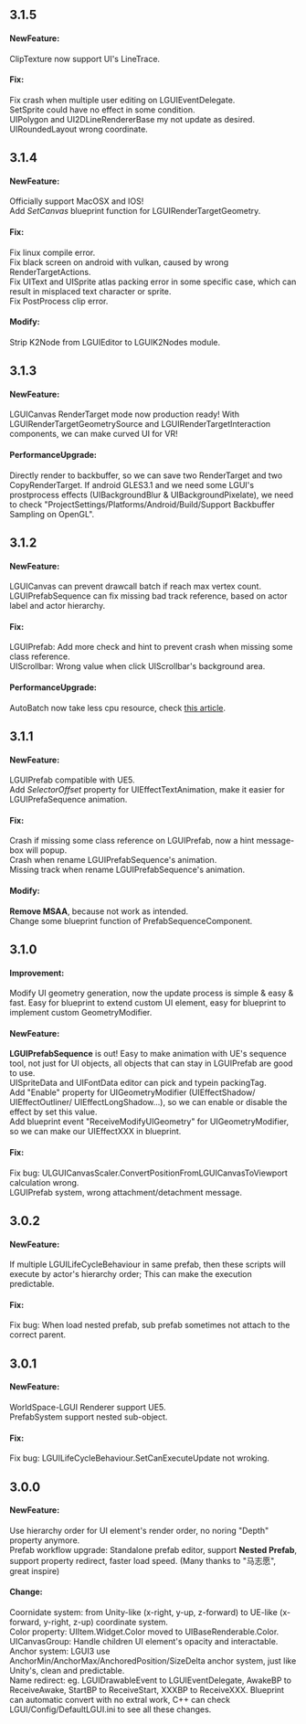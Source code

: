 ## 3.1.5
#### NewFeature:
ClipTexture now support UI's LineTrace.  
#### Fix:
Fix crash when multiple user editing on LGUIEventDelegate.  
SetSprite could have no effect in some condition.  
UIPolygon and UI2DLineRendererBase my not update as desired.  
UIRoundedLayout wrong coordinate.  

## 3.1.4
#### NewFeature:
Officially support MacOSX and IOS!  
Add *SetCanvas* blueprint function for LGUIRenderTargetGeometry.  
#### Fix:
Fix linux compile error.  
Fix black screen on android with vulkan, caused by wrong RenderTargetActions.  
Fix UIText and UISprite atlas packing error in some specific case, which can result in misplaced text character or sprite.  
Fix PostProcess clip error.  
#### Modify:
Strip K2Node from LGUIEditor to LGUIK2Nodes module.  

## 3.1.3
#### NewFeature:
LGUICanvas RenderTarget mode now production ready! With LGUIRenderTargetGeometrySource and LGUIRenderTargetInteraction components, we can make curved UI for VR!  
#### PerformanceUpgrade:
Directly render to backbuffer, so we can save two RenderTarget and two CopyRenderTarget. If android GLES3.1 and we need some LGUI's prostprocess effects (UIBackgroundBlur & UIBackgroundPixelate), we need to check "ProjectSettings/Platforms/Android/Build/Support Backbuffer Sampling on OpenGL".  

## 3.1.2
#### NewFeature:
LGUICanvas can prevent drawcall batch if reach max vertex count.  
LGUIPrefabSequence can fix missing bad track reference, based on actor label and actor hierarchy.  
#### Fix:
LGUIPrefab: Add more check and hint to prevent crash when missing some class reference.  
UIScrollbar: Wrong value when click UIScrollbar's background area.  
#### PerformanceUpgrade:
AutoBatch now take less cpu resource, check [this article](https://blog.csdn.net/lf2007hf/article/details/123529163).  

## 3.1.1
#### NewFeature:
LGUIPrefab compatible with UE5.  
Add *SelectorOffset* property for UIEffectTextAnimation, make it easier for LGUIPrefaSequence animation.  
#### Fix:
Crash if missing some class reference on LGUIPrefab, now a hint message-box will popup.  
Crash when rename LGUIPrefabSequence's animation.  
Missing track when rename LGUIPrefabSequence's animation.  
#### Modify:
**Remove MSAA**, because not work as intended.  
Change some blueprint function of PrefabSequenceComponent.  

## 3.1.0
#### Improvement:
Modify UI geometry generation, now the update process is simple & easy & fast. Easy for blueprint to extend custom UI element, easy for blueprint to implement custom GeometryModifier.  
#### NewFeature:
**LGUIPrefabSequence** is out! Easy to make animation with UE's sequence tool, not just for UI objects, all objects that can stay in LGUIPrefab are good to use.  
UISpriteData and UIFontData editor can pick and typein packingTag.  
Add "Enable" property for UIGeometryModifier (UIEffectShadow/ UIEffectOutliner/ UIEffectLongShadow...), so we can enable or disable the effect by set this value.  
Add blueprint event "ReceiveModifyUIGeometry" for UIGeometryModifier, so we can make our UIEffectXXX in blueprint.  
#### Fix:
Fix bug: ULGUICanvasScaler.ConvertPositionFromLGUICanvasToViewport calculation wrong.  
LGUIPrefab system, wrong attachment/detachment message.  

## 3.0.2
#### NewFeature:
If multiple LGUILifeCycleBehaviour in same prefab, then these scripts will execute by actor's hierarchy order; This can make the execution predictable.  
#### Fix:
Fix bug: When load nested prefab, sub prefab sometimes not attach to the correct parent.  

## 3.0.1
#### NewFeature:
WorldSpace-LGUI Renderer support UE5.  
PrefabSystem support nested sub-object.  
#### Fix:
Fix bug: LGUILifeCycleBehaviour.SetCanExecuteUpdate not wroking.  

## 3.0.0
#### NewFeature:
Use hierarchy order for UI element's render order, no noring "Depth" property anymore.  
Prefab workflow upgrade: Standalone prefab editor, support **Nested Prefab**, support property redirect, faster load speed. (Many thanks to "马志愿", great inspire)  
#### Change:
Coornidate system: from Unity-like (x-right, y-up, z-forward) to UE-like (x-forward, y-right, z-up) coordinate system.  
Color property: UIItem.Widget.Color moved to UIBaseRenderable.Color.
UICanvasGroup: Handle children UI element's opacity and interactable.
Anchor system: LGUI3 use AnchorMin/AnchorMax/AnchoredPosition/SizeDelta anchor system, just like Unity's, clean and predictable.  
Name redirect: eg. LGUIDrawableEvent to LGUIEventDelegate, AwakeBP to ReceiveAwake, StartBP to ReceiveStart, XXXBP to ReceiveXXX. Blueprint can automatic convert with no extral work, C++ can check LGUI/Config/DefaultLGUI.ini to see all these changes.  
